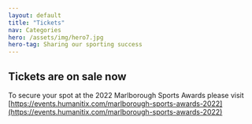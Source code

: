 ```yaml
---
layout: default
title: "Tickets"
nav: Categories
hero: /assets/img/hero7.jpg
hero-tag: Sharing our sporting success
---
```


## Tickets are on sale now

To secure your spot at the 2022 Marlborough Sports Awards please visit [https://events.humanitix.com/marlborough-sports-awards-2022](https://events.humanitix.com/marlborough-sports-awards-2022)
